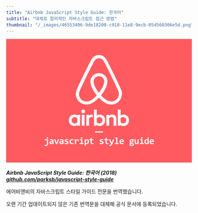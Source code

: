 ```yaml
---
title: "Airbnb JavaScript Style Guide: 한국어"
subtitle: "대체로 합리적인 자바스크립트 접근 방법"
thumbnail: "/_images/46553496-9de18200-c918-11e8-9ecb-05d560306e5d.png"
---
```


![](/_images/46553496-9de18200-c918-11e8-9ecb-05d560306e5d.png)

_**Airbnb JavaScript Style Guide: 한국어 (2018) [github.com/parksb/javascript-style-guide](https://github.com/parksb/javascript-style-guide)**_

에어비앤비의 자바스크립트 스타일 가이드 전문을 번역했습니다.

오랜 기간 업데이트되지 않은 기존 번역문을 대체해 공식 문서에 등록되었습니다.

